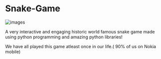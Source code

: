 ﻿# Snake-Game
 
 
![images](https://user-images.githubusercontent.com/80421780/183967013-92eb3519-0fb2-4999-a5b7-ad5e4e0d169f.jpg)

A very interactive and engaging historic world famous snake game made using python programming and amazing python libraries!

We have all played this game atleast once in our life.( 90% of us on Nokia mobile)


